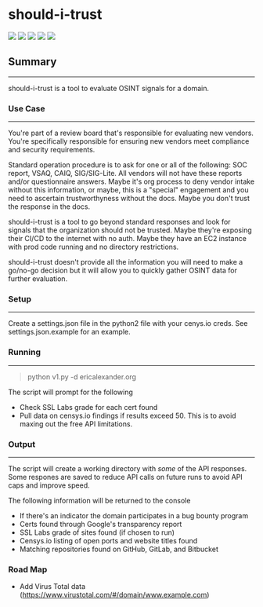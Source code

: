 # should-i-trust
![](https://img.shields.io/github/stars/ericalexanderorg/should-i-trust.svg) 
![](https://img.shields.io/github/forks/ericalexanderorg/should-i-trust.svg) 
![](https://img.shields.io/github/tag/ericalexanderorg/should-i-trust.svg) 
![](https://img.shields.io/github/release/ericalexanderorg/should-i-trust.svg) 
![](https://img.shields.io/github/issues/ericalexanderorg/should-i-trust.svg) 

## Summary
-------------
should-i-trust is a tool to evaluate OSINT signals for a domain. 

### Use Case
-------------
You're part of a review board that's responsible for evaluating new vendors. You're specifically responsible for 
ensuring new vendors meet compliance and security requirements. 

Standard operation procedure is to ask for one or all of the following: SOC report, VSAQ, CAIQ, SIG/SIG-Lite. All 
vendors will not have these reports and/or questionnaire answers. Maybe it's org process to deny vendor intake
without this information, or maybe, this is a "special" engagement and you need to ascertain trustworthyness without 
the docs. Maybe you don't trust the response in the docs. 

should-i-trust is a tool to go beyond standard responses and look for signals that the organization should not be
trusted. Maybe they're exposing their CI/CD to the internet with no auth. Maybe they have an EC2 instance with prod
code running and no directory restrictions. 

should-i-trust doesn't provide all the information you will need to make a go/no-go decision but it will allow you
to quickly gather OSINT data for further evaluation. 

### Setup
-------------
Create a settings.json file in the python2 file with your cenys.io creds. See settings.json.example for an example. 

### Running
-------------
> python v1.py -d ericalexander.org

The script will prompt for the following
+ Check SSL Labs grade for each cert found
+ Pull data on censys.io findings if results exceed 50. This is to avoid maxing out the free API limitations. 

### Output
-------------
The script will create a working directory with *some* of the API responses. Some respones are saved to reduce API calls on 
future runs to avoid API caps and improve speed. 

The following information will be returned to the console
+ If there's an indicator the domain participates in a bug bounty program
+ Certs found through Google's transparency report
+ SSL Labs grade of sites found (if chosen to run)
+ Censys.io listing of open ports and website titles found
+ Matching repositories found on GitHub, GitLab, and Bitbucket

### Road Map
* Add Virus Total data (https://www.virustotal.com/#/domain/www.example.com)
